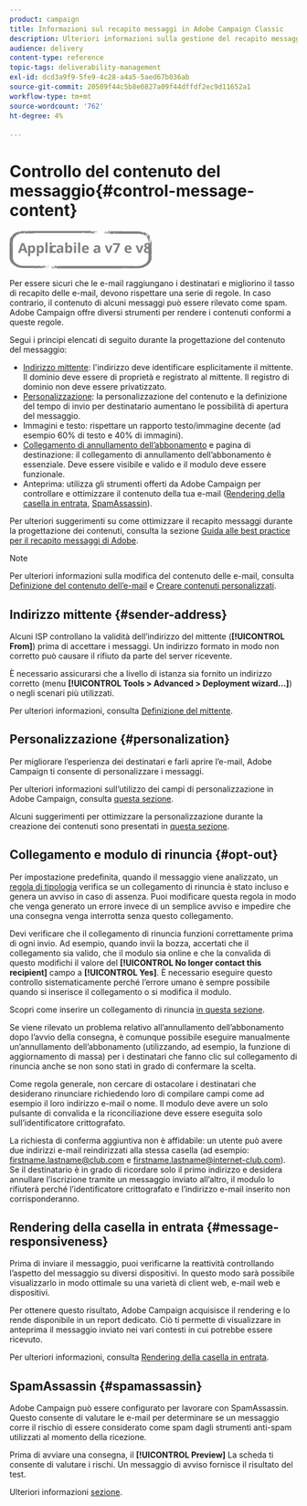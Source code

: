 ```yaml
---
product: campaign
title: Informazioni sul recapito messaggi in Adobe Campaign Classic
description: Ulteriori informazioni sulla gestione del recapito messaggi in Adobe Campaign Classic.
audience: delivery
content-type: reference
topic-tags: deliverability-management
exl-id: dcd3a9f9-5fe9-4c28-a4a5-5aed67b036ab
source-git-commit: 20509f44c5b8e0827a09f44dffdf2ec9d11652a1
workflow-type: tm+mt
source-wordcount: '762'
ht-degree: 4%

---
```


# Controllo del contenuto del messaggio{#control-message-content}

![](../../assets/common.svg)

Per essere sicuri che le e-mail raggiungano i destinatari e migliorino il tasso di recapito delle e-mail, devono rispettare una serie di regole. In caso contrario, il contenuto di alcuni messaggi può essere rilevato come spam. Adobe Campaign offre diversi strumenti per rendere i contenuti conformi a queste regole.

Segui i principi elencati di seguito durante la progettazione del contenuto del messaggio:

* [Indirizzo mittente](#sender-address): l&#39;indirizzo deve identificare esplicitamente il mittente. Il dominio deve essere di proprietà e registrato al mittente. Il registro di dominio non deve essere privatizzato.
* [Personalizzazione](#personalization): la personalizzazione del contenuto e la definizione del tempo di invio per destinatario aumentano le possibilità di apertura del messaggio.
* Immagini e testo: rispettare un rapporto testo/immagine decente (ad esempio 60% di testo e 40% di immagini).
* [Collegamento di annullamento dell’abbonamento](#opt-out) e pagina di destinazione: il collegamento di annullamento dell’abbonamento è essenziale. Deve essere visibile e valido e il modulo deve essere funzionale.
* Anteprima: utilizza gli strumenti offerti da Adobe Campaign per controllare e ottimizzare il contenuto della tua e-mail ([Rendering della casella in entrata](#message-responsiveness), [SpamAssassin](#spamassassin)).

Per ulteriori suggerimenti su come ottimizzare il recapito messaggi durante la progettazione dei contenuti, consulta la sezione [Guida alle best practice per il recapito messaggi di Adobe](https://experienceleague.adobe.com/docs/deliverability-learn/deliverability-best-practice-guide/content-best-practices-for-optimal-delivery.html).

>[!NOTE]
>
>Per ulteriori informazioni sulla modifica del contenuto delle e-mail, consulta [Definizione del contenuto dell’e-mail](defining-the-email-content.md) e [Creare contenuti personalizzati](design-and-personalize.md).

## Indirizzo mittente {#sender-address}

Alcuni ISP controllano la validità dell’indirizzo del mittente (**[!UICONTROL From]**) prima di accettare i messaggi. Un indirizzo formato in modo non corretto può causare il rifiuto da parte del server ricevente.

È necessario assicurarsi che a livello di istanza sia fornito un indirizzo corretto (menu **[!UICONTROL Tools > Advanced > Deployment wizard...]**) o negli scenari più utilizzati.

Per ulteriori informazioni, consulta [Definizione del mittente](defining-the-email-content.md).

## Personalizzazione {#personalization}

Per migliorare l’esperienza dei destinatari e farli aprire l’e-mail, Adobe Campaign ti consente di personalizzare i messaggi.

Per ulteriori informazioni sull’utilizzo dei campi di personalizzazione in Adobe Campaign, consulta [questa sezione](personalization-fields.md).

Alcuni suggerimenti per ottimizzare la personalizzazione durante la creazione dei contenuti sono presentati in [questa sezione](design-and-personalize.md#optimize-personalization).

## Collegamento e modulo di rinuncia {#opt-out}

Per impostazione predefinita, quando il messaggio viene analizzato, un [regola di tipologia](steps-validating-the-delivery.md#validation-process-with-typologies) verifica se un collegamento di rinuncia è stato incluso e genera un avviso in caso di assenza. Puoi modificare questa regola in modo che venga generato un errore invece di un semplice avviso e impedire che una consegna venga interrotta senza questo collegamento.

Devi verificare che il collegamento di rinuncia funzioni correttamente prima di ogni invio. Ad esempio, quando invii la bozza, accertati che il collegamento sia valido, che il modulo sia online e che la convalida di questo modifichi il valore del **[!UICONTROL No longer contact this recipient]** campo a **[!UICONTROL Yes]**. È necessario eseguire questo controllo sistematicamente perché l’errore umano è sempre possibile quando si inserisce il collegamento o si modifica il modulo.

Scopri come inserire un collegamento di rinuncia [in questa sezione](personalization-blocks.md#personalization-blocks-example).

Se viene rilevato un problema relativo all’annullamento dell’abbonamento dopo l’avvio della consegna, è comunque possibile eseguire manualmente un’annullamento dell’abbonamento (utilizzando, ad esempio, la funzione di aggiornamento di massa) per i destinatari che fanno clic sul collegamento di rinuncia anche se non sono stati in grado di confermare la scelta.

Come regola generale, non cercare di ostacolare i destinatari che desiderano rinunciare richiedendo loro di compilare campi come ad esempio il loro indirizzo e-mail o nome. Il modulo deve avere un solo pulsante di convalida e la riconciliazione deve essere eseguita solo sull’identificatore crittografato.

La richiesta di conferma aggiuntiva non è affidabile: un utente può avere due indirizzi e-mail reindirizzati alla stessa casella (ad esempio: firstname.lastname@club.com e firstname.lastname@internet-club.com). Se il destinatario è in grado di ricordare solo il primo indirizzo e desidera annullare l’iscrizione tramite un messaggio inviato all’altro, il modulo lo rifiuterà perché l’identificatore crittografato e l’indirizzo e-mail inserito non corrisponderanno.

## Rendering della casella in entrata {#message-responsiveness}

Prima di inviare il messaggio, puoi verificarne la reattività controllando l’aspetto del messaggio su diversi dispositivi. In questo modo sarà possibile visualizzarlo in modo ottimale su una varietà di client web, e-mail web e dispositivi.

Per ottenere questo risultato, Adobe Campaign acquisisce il rendering e lo rende disponibile in un report dedicato. Ciò ti permette di visualizzare in anteprima il messaggio inviato nei vari contesti in cui potrebbe essere ricevuto.

Per ulteriori informazioni, consulta [Rendering della casella in entrata](inbox-rendering.md).

## SpamAssassin {#spamassassin}

Adobe Campaign può essere configurato per lavorare con SpamAssassin. Questo consente di valutare le e-mail per determinare se un messaggio corre il rischio di essere considerato come spam dagli strumenti anti-spam utilizzati al momento della ricezione.

Prima di avviare una consegna, il **[!UICONTROL Preview]** La scheda ti consente di valutare i rischi. Un messaggio di avviso fornisce il risultato del test.

Ulteriori informazioni [sezione](spamassassin.md).

